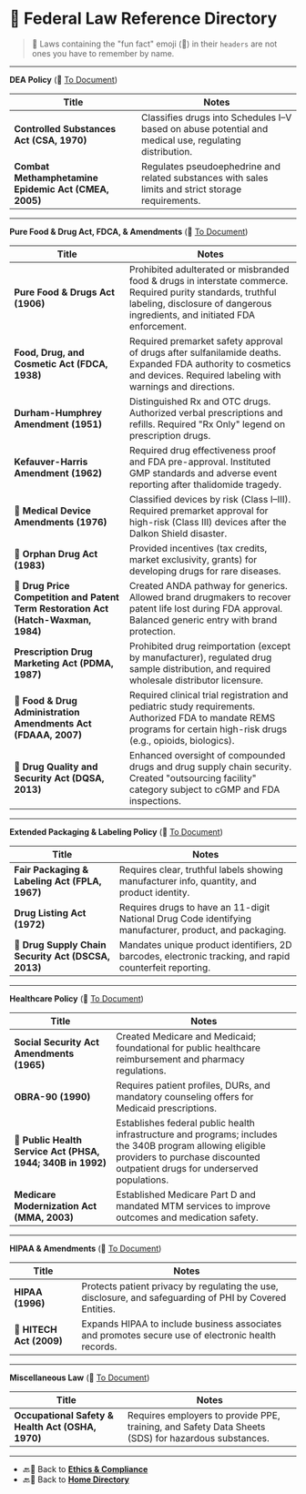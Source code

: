 # 🦅 Federal Law Reference Directory

> 📌 Laws containing the "fun fact" emoji (🤯) in their `headers` are not ones you have to remember by name.

---

**DEA Policy** (🔗 [To Document](./csa_cmea.md))

| **Title** | **Notes** |
|-----------|-----------|
| **Controlled Substances Act (CSA, 1970)** | Classifies drugs into Schedules I–V based on abuse potential and medical use, regulating distribution. |
| **Combat Methamphetamine Epidemic Act (CMEA, 2005)** | Regulates pseudoephedrine and related substances with sales limits and strict storage requirements. |

---

**Pure Food & Drug Act, FDCA, & Amendments** (🔗 [To Document](./fda_fdca.md))

| **Title** | **Notes** |
|-----------|-----------|
| **Pure Food & Drugs Act (1906)** | Prohibited adulterated or misbranded food & drugs in interstate commerce. Required purity standards, truthful labeling, disclosure of dangerous ingredients, and initiated FDA enforcement. |
| **Food, Drug, and Cosmetic Act (FDCA, 1938)** | Required premarket safety approval of drugs after sulfanilamide deaths. Expanded FDA authority to cosmetics and devices. Required labeling with warnings and directions. |
| **Durham-Humphrey Amendment (1951)** | Distinguished Rx and OTC drugs. Authorized verbal prescriptions and refills. Required "Rx Only" legend on prescription drugs. |
| **Kefauver-Harris Amendment (1962)** | Required drug effectiveness proof and FDA pre-approval. Instituted GMP standards and adverse event reporting after thalidomide tragedy. |
| 🤯 **Medical Device Amendments (1976)** | Classified devices by risk (Class I–III). Required premarket approval for high-risk (Class III) devices after the Dalkon Shield disaster. |
| 🤯 **Orphan Drug Act (1983)** | Provided incentives (tax credits, market exclusivity, grants) for developing drugs for rare diseases. |
| 🤯 **Drug Price Competition and Patent Term Restoration Act (Hatch-Waxman, 1984)** | Created ANDA pathway for generics. Allowed brand drugmakers to recover patent life lost during FDA approval. Balanced generic entry with brand protection. |
| **Prescription Drug Marketing Act (PDMA, 1987)** | Prohibited drug reimportation (except by manufacturer), regulated drug sample distribution, and required wholesale distributor licensure. |
| 🤯 **Food & Drug Administration Amendments Act (FDAAA, 2007)** | Required clinical trial registration and pediatric study requirements. Authorized FDA to mandate REMS programs for certain high-risk drugs (e.g., opioids, biologics). |
| 🤯 **Drug Quality and Security Act (DQSA, 2013)** | Enhanced oversight of compounded drugs and drug supply chain security. Created "outsourcing facility" category subject to cGMP and FDA inspections. |

---

**Extended Packaging & Labeling Policy** (🔗 [To Document](./packaging_labeling.md))

| **Title** | **Notes** |
|-----------|-----------|
| **Fair Packaging & Labeling Act (FPLA, 1967)** | Requires clear, truthful labels showing manufacturer info, quantity, and product identity. |
| **Drug Listing Act (1972)** | Requires drugs to have an 11-digit National Drug Code identifying manufacturer, product, and packaging. |
| 🤯 **Drug Supply Chain Security Act (DSCSA, 2013)** | Mandates unique product identifiers, 2D barcodes, electronic tracking, and rapid counterfeit reporting. |

---

**Healthcare Policy** (🔗 [To Document](./healthcare.md))

| **Title** | **Notes** |
|-----------|-----------|
| **Social Security Act Amendments (1965)** | Created Medicare and Medicaid; foundational for public healthcare reimbursement and pharmacy regulations. |
| **OBRA-90 (1990)** | Requires patient profiles, DURs, and mandatory counseling offers for Medicaid prescriptions. |
| 🤯 **Public Health Service Act (PHSA, 1944; 340B in 1992)** | Establishes federal public health infrastructure and programs; includes the 340B program allowing eligible providers to purchase discounted outpatient drugs for underserved populations. |
| **Medicare Modernization Act (MMA, 2003)** | Established Medicare Part D and mandated MTM services to improve outcomes and medication safety. |

---

**HIPAA & Amendments** (🔗 [To Document](./hipaa.md))

| **Title** | **Notes** |
|-----------|-----------|
| **HIPAA (1996)** | Protects patient privacy by regulating the use, disclosure, and safeguarding of PHI by Covered Entities. |
| 🤯 **HITECH Act (2009)** | Expands HIPAA to include business associates and promotes secure use of electronic health records. |

---

**Miscellaneous Law** (🔗 [To Document](./misc.md))

| **Title** | **Notes** |
|-----------|-----------|
| **Occupational Safety & Health Act (OSHA, 1970)** | Requires employers to provide PPE, training, and Safety Data Sheets (SDS) for hazardous substances. |
  
---

- 🔙🔗 Back to [**Ethics & Compliance**](../ethics_compliance.md)
- 🔙🔗 Back to [**Home Directory**](../readme.md)
